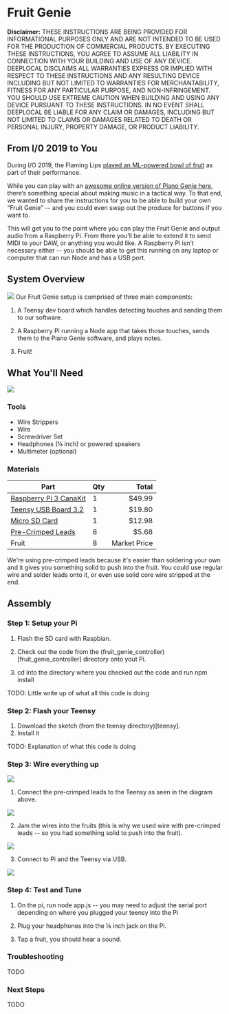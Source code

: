 # Fruit Genie

**Disclaimer:** THESE INSTRUCTIONS ARE BEING PROVIDED FOR INFORMATIONAL PURPOSES ONLY AND ARE NOT INTENDED TO BE USED FOR THE PRODUCTION OF COMMERCIAL PRODUCTS.  BY EXECUTING THESE INSTRUCTIONS, YOU AGREE TO ASSUME ALL LIABILITY IN CONNECTION WITH YOUR BUILDING AND USE OF ANY DEVICE. DEEPLOCAL DISCLAIMS ALL WARRANTIES EXPRESS OR IMPLIED WITH RESPECT TO THESE INSTRUCTIONS AND ANY RESULTING DEVICE INCLUDING BUT NOT LIMITED TO WARRANTIES FOR MERCHANTABILITY, FITNESS FOR ANY PARTICULAR PURPOSE, AND NON-INFRINGEMENT.  YOU SHOULD USE EXTREME CAUTION WHEN BUILDING AND USING ANY DEVICE PURSUANT TO THESE INSTRUCTIONS.  IN NO EVENT SHALL DEEPLOCAL BE LIABLE FOR ANY CLAIM OR DAMAGES, INCLUDING BUT NOT LIMITED TO CLAIMS OR DAMAGES RELATED TO DEATH OR PERSONAL INJURY, PROPERTY DAMAGE, OR PRODUCT LIABILITY.

## From I/0 2019 to You

During I/O 2019, the Flaming Lips [played an ML-powered bowl of fruit](https://www.stereogum.com/2043070/watch-the-flaming-lips-play-a-bowl-of-fruit-at-google-io/video/) as part of their performance. 

While you can play with an [awesome online version of Piano Genie here](https://piano-genie.glitch.me/), there’s something special about making music in a tactical way.  To that end, we wanted to share the instructions for you to be able to build your own “Fruit Genie” -- and you could even swap out the produce for buttons if you want to.  

This will get you to the point where you can play the Fruit Genie and output audio from a Raspberry Pi.  From there you’ll be able to extend it to send MIDI to your DAW, or anything you would like.  A Raspberry Pi isn’t necessary either -- you should be able to get this running on any laptop or computer that can run Node and has a USB port.


## System Overview
![](photos/overview.jpg)
Our Fruit Genie setup is comprised of three main components:  

 1. A Teensy dev board which handles detecting touches and sending them to our software.

 2. A Raspberry Pi running a Node app that takes those touches, sends them to the Piano Genie software, and plays notes.

 3. Fruit!



## What You'll Need
![](photos/001.jpg)

### Tools
* Wire Strippers
* Wire 
* Screwdriver Set
* Headphones (⅛ inch) or powered speakers
* Multimeter (optional)


### Materials
| Part                                                                            | Qty | Total   |
| --------------------------------------------------------------------------------|:----| -------:|
| [Raspberry Pi 3 CanaKit](https://www.amazon.com/gp/product/B01C6EQNNK/)         | 1   | $49.99  |
| [Teensy USB Board 3.2](https://www.pjrc.com/store/teensy32.html/)               | 1   | $19.80  |
| [Micro SD Card](https://www.amazon.com/SanDisk-Ultra-microSDXC-Memory-Adapter/dp/B073JWXGNT)                   | 1   | $12.98  |
| [Pre-Crimped Leads](https://www.mouser.com/ProductDetail/Molex/79758-2022?qs=sGAEpiMZZMuMqkmPr0y6CmkaoTeibZ5dTszAT81Nx06m9a2CxUeO3A%3D%3D)   | 8    | $5.68  |
| Fruit            | 8   | Market Price   |

We're using pre-crimped leads because it's easier than soldering your own and it gives you something solid to push into the fruit.  You could use regular wire and solder leads onto it, or even use solid core wire stripped at the end.

## Assembly

### Step 1: Setup your Pi
 1. Flash the SD card with Raspbian.

 2. Check out the code from the (fruit_genie_controller)[fruit_genie_controller] directory onto yout Pi.

 3. cd into the directory where you checked out the code and run npm install

TODO: Little write up of what all this code is doing

### Step 2: Flash your Teensy
1. Download the sketch (from the teensy directory)[teensy].
2. Install it

TODO: Explanation of what this code is doing


### Step 3: Wire everything up

![](photos/simple_schematic.png)

 1. Connect the pre-crimped leads to the Teensy as seen in the diagram above.

![](photos/002.jpg)

 2. Jam the wires into the fruits (this is why we used wire with pre-crimped leads -- so you had something solid to push into the fruit).

![](photos/003.jpg)

 3. Connect to Pi and the Teensy via USB.

![](photos/004.jpg)


### Step 4: Test and Tune
 1. On the pi, run node app.js -- you may need to adjust the serial port depending on where you plugged your teensy into the Pi
 
 2. Plug your headphones into the ⅛ inch jack on the Pi.
 
 3. Tap a fruit, you should hear a sound.


### Troubleshooting
TODO


### Next Steps
TODO
